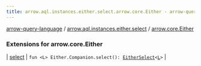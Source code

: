 ```yaml
---
title: arrow.aql.instances.either.select.arrow.core.Either - arrow-query-language
---
```


[arrow-query-language](../../index.html) / [arrow.aql.instances.either.select](../index.html) / [arrow.core.Either](./index.html)

### Extensions for arrow.core.Either

| [select](select.html) | `fun <L> Either.Companion.select(): `[`EitherSelect`](../../arrow.aql.instances/-either-select/index.html)`<`[`L`](select.html#L)`>` |

